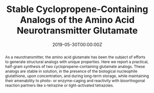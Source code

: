 ---
title: "Stable Cyclopropene-Containing Analogs of the Amino Acid Neurotransmitter Glutamate"
authors:
- admin
- Wei Huang
- David Shukhman
- Frank M. Camarda
- Scott T. Laughlin

date: "2019-05-30T00:00:00Z"
doi: "10.1016/j.tetlet.2019.04.046"

# Schedule page publish date (NOT publication's date).
publishDate: "2017-01-01T00:00:00Z"

# Publication type.
# Accepts a single type but formatted as a YAML list (for Hugo requirements).
# Enter a publication type from the CSL standard.
# Legend: 0 = Uncategorized; 1 = Conference paper; 2 = Journal article;
# 3 = Preprint / Working Paper; 4 = Report; 5 = Book; 6 = Book section;
# 7 = Thesis; 8 = Patent
# publication_types: ['paper-conference']
publication_types: ["article-journal"]

# Publication name and optional abbreviated publication name.
publication: "*Tetrahedron Letters*, 60(22), 1476-1480"
publication_short: ""

abstract: As a neurotransmitter, the amino acid glutamate has been the subject of efforts to generate structural analogs with unique properties. Here we report a practical, half-gram synthesis of two cyclopropene-containing glutamate analogs. These analogs are stable in solution, in the presence of the biological nucleophile glutathione, upon concentration, and during long-term storage, while maintaining their amenability to photo- or enzyme-caging and reactivity with bioorthogonal reaction partners like s-tetrazine or light-activated tetrazoles.

# Summary. An optional shortened abstract.
summary:

tags:
- Neurotransmitter
- Cyclopropeneß
- Caged compounds
featured: false

# links:
# - name: ""
#   url: ""
url_pdf: 'https://1drv.ms/b/s!AqTKeAPfE7aNgZdVtsHjpAnsAmtapQ?e=QnQWFf'
url_code: ''
url_dataset: 'https://ars.els-cdn.com/content/image/1-s2.0-S004040391930406X-mmc1.pdf'
url_poster: ''
url_project: ''
url_slides: ''
url_source: ''
url_video: ''

# Featured image
# To use, add an image named `featured.jpg/png` to your page's folder.
#image:
#  caption: 'Image credit: [**Unsplash**](https://unsplash.com/photos/jdD8gXaTZsc)'
#  focal_point: ""
#  preview_only: false

# Associated Projects (optional).
#   Associate this publication with one or more of your projects.
#   Simply enter your project's folder or file name without extension.
#   E.g. `internal-project` references `content/project/internal-project/index.md`.
#   Otherwise, set `projects: []`.
projects:
- cyclopropeneneurotransmitter

# Slides (optional).
#   Associate this publication with Markdown slides.
#   Simply enter your slide deck's filename without extension.
#   E.g. `slides: "example"` references `content/slides/example/index.md`.
#   Otherwise, set `slides: ""`.
#slides: example
---